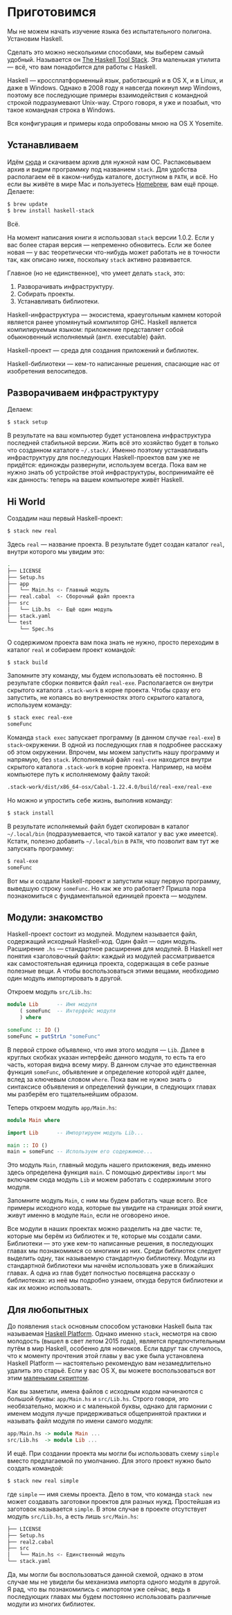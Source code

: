 # Приготовимся

Мы не можем начать изучение языка без испытательного полигона. Установим Haskell.

Сделать это можно несколькими способами, мы выберем самый удобный. Называется он [The Haskell Tool Stack](http://haskellstack.org/). Эта маленькая утилита &mdash; всё, что вам понадобится для работы с Haskell.

Haskell &mdash; кроссплатформенный язык, работающий и в OS X, и в Linux, и даже в Windows. Однако в 2008 году я навсегда покинул мир Windows, поэтому все последующие примеры взаимодействия с командной строкой подразумевают Unix-way. Строго говоря, я уже и позабыл, что такое командная строка в Windows.

Вся конфигурация и примеры кода опробованы мною на OS X Yosemite.

## Устанавливаем

Идём [сюда](http://docs.haskellstack.org/en/stable/install_and_upgrade.html) и скачиваем архив для нужной нам ОС. Распаковываем архив и видим программку под названием `stack`. Для удобства располагаем её в каком-нибудь каталоге, доступном в `PATH`, и всё. Но если вы живёте в мире Mac и пользуетесь [Homebrew](http://brew.sh/), вам ещё проще. Делаете:

```bash
$ brew update
$ brew install haskell-stack
```

Всё.

На момент написания книги я использовал `stack` версии 1.0.2. Если у вас более старая версия &mdash; непременно обновитесь. Если же более новая &mdash; у вас теоретически что-нибудь может работать не в точности так, как описано ниже, поскольку `stack` активно развивается.

Главное (но не единственное), что умеет делать `stack`, это:

1. Разворачивать инфраструктуру.
2. Собирать проекты.
3. Устанавливать библиотеки.

Haskell-инфраструктура &mdash; экосистема, краеугольным камнем которой является ранее упомянутый компилятор GHC. Haskell является компилируемым языком: приложение представляет собой обыкновенный исполняемый (англ. executable) файл.

Haskell-проект &mdash; среда для создания приложений и библиотек.

Haskell-библиотеки &mdash; кем-то написанные решения, спасающие нас от изобретения велосипедов.

## Разворачиваем инфраструктуру

Делаем:

```bash
$ stack setup
```

В результате на ваш компьютер будет установлена инфраструктура последней стабильной версии. Жить всё это хозяйство будет в только что созданном каталоге `~/.stack/`. Именно поэтому устанавливать инфраструктуру для последующих Haskell-проектов вам уже не придётся: единожды развернули, используем всегда. Пока вам не нужно знать об устройстве этой инфраструктуры, воспринимайте её как данность: теперь на вашем компьютере живёт Haskell.

## Hi World

Создадим наш первый Haskell-проект:

```bash
$ stack new real
```

Здесь `real` &mdash; название проекта. В результате будет создан каталог `real`, внутри которого мы увидим это:

```bash
.
├── LICENSE
├── Setup.hs
├── app
│   └── Main.hs <- Главный модуль
├── real.cabal  <- Сборочный файл проекта
├── src
│   └── Lib.hs  <- Ещё один модуль
├── stack.yaml
└── test
    └── Spec.hs
```

О содержимом проекта вам пока знать не нужно, просто переходим в каталог `real` и собираем проект командой:

```bash
$ stack build
```

Запомните эту команду, мы будем использовать её постоянно. В результате сборки появится файл `real-exe`. Располагается он внутри скрытого каталога `.stack-work` в корне проекта. Чтобы сразу его запустить, не копаясь во внутренностях этого скрытого каталога, используем команду:

```bash
$ stack exec real-exe
someFunc
```

Команда `stack exec` запускает программу (в данном случае `real-exe`) в `stack`-окружении. В одной из последующих глав я подробнее расскажу об этом окружении. Впрочем, мы можем запустить нашу программу и напрямую, без `stack`. Исполняемый файл `real-exe` находится внутри скрытого каталога `.stack-work` в корне проекта. Например, на моём компьютере путь к исполняемому файлу такой:

```bash
.stack-work/dist/x86_64-osx/Cabal-1.22.4.0/build/real-exe/real-exe
```

Но можно и упростить себе жизнь, выполнив команду:

```bash
$ stack install
```

В результате исполняемый файл будет скопирован в каталог `~/.local/bin` (подразумевается, что такой каталог у вас уже имеется). Кстати, полезно добавить `~/.local/bin` в `PATH`, что позволит вам тут же запускать программу:

```bash
$ real-exe
someFunc
```

Вот мы и создали Haskell-проект и запустили нашу первую программу, выведшую строку `someFunc`. Но как же это работает? Пришла пора познакомиться с фундаментальной единицей проекта &mdash; модулем.

## Модули: знакомство

Haskell-проект состоит из модулей. Модулем называется файл, содержащий исходный Haskell-код. Один файл &mdash; один модуль. Расширение `.hs` &mdash; стандартное расширения для модулей. В Haskell нет понятия &laquo;заголовочный файл&raquo;: каждый из модулей рассматривается как самостоятельная единица проекта, содержащая в себе разные полезные вещи. А чтобы воспользоваться этими вещами, необходимо один модуль импортировать в другой.

Откроем модуль `src/Lib.hs`:

```haskell
module Lib      -- Имя модуля
    ( someFunc  -- Интерфейс модуля
    ) where

someFunc :: IO ()
someFunc = putStrLn "someFunc"
```

В первой строке объявлено, что имя этого модуля &mdash; `Lib`. Далее в круглых скобках указан интерфейс данного модуля, то есть та его часть, которая видна всему миру. В данном случае это единственная функция `someFunc`, объявление и определение которой идёт далее, вслед за ключевым словом `where`. Пока вам не нужно знать о синтаксисе объявления и определений функции, в следующих главах мы разберём его тщательнейшим образом.

Теперь откроем модуль `app/Main.hs`:

```haskell
module Main where

import Lib      -- Импортируем модуль Lib...

main :: IO ()
main = someFunc -- Используем его содержимое...
```

Это модуль `Main`, главный модуль нашего приложения, ведь именно здесь определена функция `main`. С помощью директивы `import` мы включаем сюда модуль `Lib` и можем работать с содержимым этого модуля.

Запомните модуль `Main`, с ним мы будем работать чаще всего. Все примеры исходного кода, которые вы увидите на страницах этой книги, живут именно в модуле `Main`, если не оговорено иное.

Все модули в наших проектах можно разделить на две части: те, которые мы берём из библиотек и те, которые мы создали сами. Библиотеки &mdash; это уже кем-то написанные решения, в последующих главах мы познакомимся со многими из них. Среди библиотек следует выделить одну, так называемую стандартную библиотеку. Модули из стандартной библиотеки мы начнём использовать уже в ближайших главах. А одна из глав будет полностью посвящена рассказу о библиотеках: из неё мы подробно узнаем, откуда берутся библиотеки и как их можно использовать.

## Для любопытных

До появления `stack` основным способом установки Haskell была так называемая [Haskell Platform](https://www.haskell.org/platform/). Однако именно `stack`, несмотря на свою молодость (вышел в свет летом 2015 года), является предпочтительным путём в мир Haskell, особенно для новичков. Если вдруг так случилось, что к моменту прочтения этой главы у вас уже была установлена Haskell Platform &mdash; настоятельно рекомендую вам незамедлительно удалить это старьё. Если у вас OS X, вы можете воспользоваться вот этим [маленьким скриптом](https://gist.github.com/denisshevchenko/9e8ba45fdaa4e4e8cd04).

Как вы заметили, имена файлов с исходным кодом начинаются с большой буквы: `app/Main.hs` и `src/Lib.hs`. Строго говоря, это необязательно, можно и с маленькой буквы, однако для гармонии с именем модуля лучше придерживаться общепринятой практики и называть файл модуля по имени самого модуля:

```haskell
app/Main.hs -> module Main ...
src/Lib.hs  -> module Lib ...
```

И ещё. При создании проекта мы могли бы использовать схему `simple` вместо предлагаемой по умолчанию. Для этого проект нужно было создать командой:

```bash
$ stack new real simple
```

где `simple` &mdash; имя схемы проекта. Дело в том, что команда `stack new` может создавать заготовки проектов для разных нужд. Простейшая из заготовок называется `simple`. В этом случае в проекте отсутствует модуль `src/Lib.hs`, а есть лишь `src/Main.hs`:

```bash
├── LICENSE
├── Setup.hs
├── real2.cabal
├── src
│   └── Main.hs <- Единственный модуль
└── stack.yaml
```

Да, мы могли бы воспользоваться данной схемой, однако в этом случае мы не увидели бы механизма импорта одного модуля в другой. Я рад, что вы познакомились с импортом уже сейчас, ведь в последующих главах мы будем постоянно использовать различные модули из многих библиотек.

